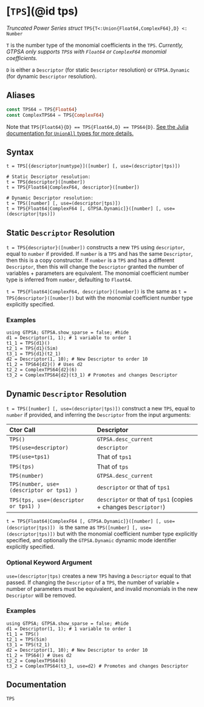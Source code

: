 # [`TPS`](@id tps)
*Truncated Power Series struct*
```TPS{T<:Union{Float64,ComplexF64},D} <: Number```

`T` is the number type of the monomial coefficients in the `TPS`. *Currently, GTPSA only supports `TPS`s with `Float64` or `ComplexF64` monomial coefficients.*

`D` is either a `Descriptor` (for static `Descriptor` resolution) or `GTPSA.Dynamic` (for dynamic `Descriptor` resolution). 

## Aliases
```julia
const TPS64 = TPS{Float64}
const ComplexTPS64 = TPS{ComplexF64}
```
Note that `TPS{Float64}{D} == TPS{Float64,D} == TPS64{D}`. [See the Julia documentation for `UnionAll` types for more details.](https://docs.julialang.org/en/v1/devdocs/types/#UnionAll-types)

## Syntax
```
t = TPS[{descriptor|numtype}]([number] [, use=(descriptor|tps)])

# Static Descriptor resolution:
t = TPS{descriptor}([number])
t = TPS{Float64|ComplexF64, descriptor}([number])

# Dynamic Descriptor resolution:
t = TPS([number] [, use=(descriptor|tps)]) 
t = TPS{Float64|ComplexF64 [, GTPSA.Dynamic]}([number] [, use=(descriptor|tps)]) 
```

## Static `Descriptor` Resolution
`t = TPS{descriptor}([number])` constructs a new `TPS` using `descriptor`, equal to `number` if provided. If `number` is a `TPS` and has the same `Descriptor`, then this is a copy constructor. If `number` is a `TPS` and has a different `Descriptor`, then this will change the `Descriptor` granted the number of variables + parameters are equivalent. The monomial coefficient number type is inferred from `number`, defaulting to `Float64`.

`t = TPS{Float64|ComplexF64, descriptor}([number])` is the same as `t = TPS{descriptor}([number])` but with the monomial coefficient number type explicitly specified.

### Examples
```@repl desc
using GTPSA; GTPSA.show_sparse = false; #hide
d1 = Descriptor(1, 1); # 1 variable to order 1
t1_1 = TPS{d1}()
t2_1 = TPS{d1}(5im)
t3_1 = TPS{d1}(t2_1)
d2 = Descriptor(1, 10); # New Descriptor to order 10
t1_2 = TPS64{d2}() # Uses d2
t2_2 = ComplexTPS64{d2}(6)
t3_2 = ComplexTPS64{d2}(t3_1) # Promotes and changes Descriptor
```

## Dynamic `Descriptor` Resolution
`t = TPS([number] [, use=(descriptor|tps)])` construct a new `TPS`, equal to `number` if provided, and inferring the `Descriptor` from the input arguments:

| Ctor Call                                | Descriptor                                                      |
| :-------------------                     | :--------------------------------------------                   |
| `TPS()`                                  | `GTPSA.desc_current`                                            |
| `TPS(use=descriptor)`                    | `descriptor`                                                    |
| `TPS(use=tps1)`                          | That of `tps1`                                                  |
| `TPS(tps)`                               | That of `tps`                                                   |
| `TPS(number)`                            | `GTPSA.desc_current`                                            |
| `TPS(number, use=(descriptor or tps1) )` | `descriptor` or that of `tps1`                                  |
| `TPS(tps, use=(descriptor or tps1) )`    | `descriptor` or that of `tps1` (copies + changes `Descriptor!`) |

`t = TPS{Float64|ComplexF64 [, GTPSA.Dynamic]}([number] [, use=(descriptor|tps)]) ` is the same as `TPS([number] [, use=(descriptor|tps)])` but with the monomial coefficient number type explicitly specified, and optionally the `GTPSA.Dynamic` dynamic mode identifier explicitly specified.

### Optional Keyword Argument

`use=(descriptor|tps)` creates a new `TPS` having a `Descriptor` equal to that passed. If changing the `Descriptor` of a `TPS`, the number of variable + number of parameters must be equivalent, and invalid monomials in the new `Descriptor` will be removed.

### Examples
```@repl desc
using GTPSA; GTPSA.show_sparse = false; #hide
d1 = Descriptor(1, 1); # 1 variable to order 1
t1_1 = TPS()
t2_1 = TPS(5im)
t3_1 = TPS(t2_1)
d2 = Descriptor(1, 10); # New Descriptor to order 10
t1_2 = TPS64() # Uses d2
t2_2 = ComplexTPS64(6)
t3_2 = ComplexTPS64(t3_1, use=d2) # Promotes and changes Descriptor
```

## Documentation
```@docs
TPS
```